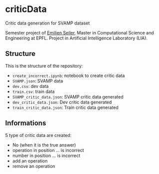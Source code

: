 # criticData
Critic data generation for SVAMP dataset

Semester project of [Emilien Seiler](mailto:emilien.seiler@epfl.ch), Master in Computational Science and Engineering at EPFL. 
Project in Artificial Intelligence Laboratory (LIA).

## Structure

This is the structure of the repository:

- `create_incorrect.ipynb`: notebook to create critic data
- `SVAMP.json`: SVAMP data
- `dev.csv`: dev data
- `train.csv`: train data
- `SVAMP_critic_data.json`: SVAMP critic data generated
- `dev_critic_data.json`: Dev critic data generated
- `train_critic_data.json`: Train critic data generated

## Informations

5 type of critic data are created:
- No (when it is the true answer)
- operation in position ... is incorrect
- number in position ... is incorrect
- add an operation
- remove an operation
